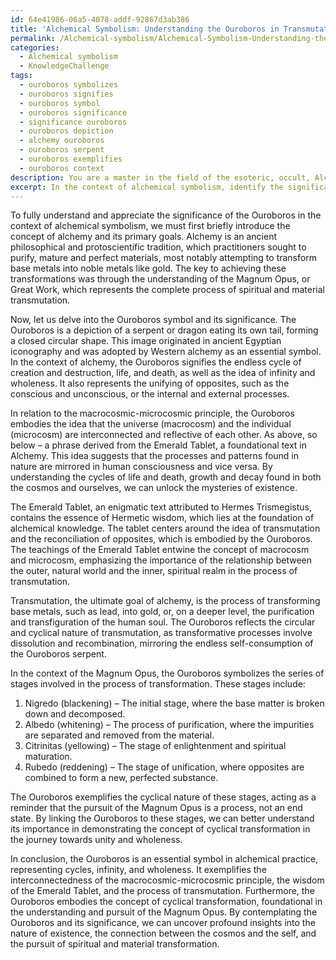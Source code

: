 ```yaml
---
id: 64e41986-06a5-4078-addf-92867d3ab386
title: 'Alchemical Symbolism: Understanding the Ouroboros in Transmutation Processes'
permalink: /Alchemical-symbolism/Alchemical-Symbolism-Understanding-the-Ouroboros-in-Transmutation-Processes/
categories:
  - Alchemical symbolism
  - KnowledgeChallenge
tags:
  - ouroboros symbolizes
  - ouroboros signifies
  - ouroboros symbol
  - ouroboros significance
  - significance ouroboros
  - ouroboros depiction
  - alchemy ouroboros
  - ouroboros serpent
  - ouroboros exemplifies
  - ouroboros context
description: You are a master in the field of the esoteric, occult, Alchemical symbolism and Education. You are a writer of tests, challenges, textbooks and deep knowledge on Alchemical symbolism for initiates and students to gain deep insights and understanding from. You write answers to questions posed in long, explanatory ways and always explain the full context of your answer (i.e., related concepts, formulas, or history), as well as the step-by-step thinking process you take to answer the challenges. Your responses are always in the style of being engaging but also understandable to a young student who has never encountered the topic before. Summarize the key themes, ideas, and conclusions at the end.
excerpt: In the context of alchemical symbolism, identify the significance of the Ouroboros while contemplating its relation to the macrocosmic-microcosmic principle, the Emerald Tablet, and the process of transmutation, and explain how it exemplifies a key concept present in various stages of the Magnum Opus.
---
```

To fully understand and appreciate the significance of the Ouroboros in the context of alchemical symbolism, we must first briefly introduce the concept of alchemy and its primary goals. Alchemy is an ancient philosophical and protoscientific tradition, which practitioners sought to purify, mature and perfect materials, most notably attempting to transform base metals into noble metals like gold. The key to achieving these transformations was through the understanding of the Magnum Opus, or Great Work, which represents the complete process of spiritual and material transmutation.

Now, let us delve into the Ouroboros symbol and its significance. The Ouroboros is a depiction of a serpent or dragon eating its own tail, forming a closed circular shape. This image originated in ancient Egyptian iconography and was adopted by Western alchemy as an essential symbol. In the context of alchemy, the Ouroboros signifies the endless cycle of creation and destruction, life, and death, as well as the idea of infinity and wholeness. It also represents the unifying of opposites, such as the conscious and unconscious, or the internal and external processes.

In relation to the macrocosmic-microcosmic principle, the Ouroboros embodies the idea that the universe (macrocosm) and the individual (microcosm) are interconnected and reflective of each other. As above, so below – a phrase derived from the Emerald Tablet, a foundational text in Alchemy. This idea suggests that the processes and patterns found in nature are mirrored in human consciousness and vice versa. By understanding the cycles of life and death, growth and decay found in both the cosmos and ourselves, we can unlock the mysteries of existence.

The Emerald Tablet, an enigmatic text attributed to Hermes Trismegistus, contains the essence of Hermetic wisdom, which lies at the foundation of alchemical knowledge. The tablet centers around the idea of transmutation and the reconciliation of opposites, which is embodied by the Ouroboros. The teachings of the Emerald Tablet entwine the concept of macrocosm and microcosm, emphasizing the importance of the relationship between the outer, natural world and the inner, spiritual realm in the process of transmutation.

Transmutation, the ultimate goal of alchemy, is the process of transforming base metals, such as lead, into gold, or, on a deeper level, the purification and transfiguration of the human soul. The Ouroboros reflects the circular and cyclical nature of transmutation, as transformative processes involve dissolution and recombination, mirroring the endless self-consumption of the Ouroboros serpent.

In the context of the Magnum Opus, the Ouroboros symbolizes the series of stages involved in the process of transformation. These stages include:

1. Nigredo (blackening) – The initial stage, where the base matter is broken down and decomposed.
2. Albedo (whitening) – The process of purification, where the impurities are separated and removed from the material.
3. Citrinitas (yellowing) – The stage of enlightenment and spiritual maturation.
4. Rubedo (reddening) – The stage of unification, where opposites are combined to form a new, perfected substance.

The Ouroboros exemplifies the cyclical nature of these stages, acting as a reminder that the pursuit of the Magnum Opus is a process, not an end state. By linking the Ouroboros to these stages, we can better understand its importance in demonstrating the concept of cyclical transformation in the journey towards unity and wholeness.

In conclusion, the Ouroboros is an essential symbol in alchemical practice, representing cycles, infinity, and wholeness. It exemplifies the interconnectedness of the macrocosmic-microcosmic principle, the wisdom of the Emerald Tablet, and the process of transmutation. Furthermore, the Ouroboros embodies the concept of cyclical transformation, foundational in the understanding and pursuit of the Magnum Opus. By contemplating the Ouroboros and its significance, we can uncover profound insights into the nature of existence, the connection between the cosmos and the self, and the pursuit of spiritual and material transformation.
